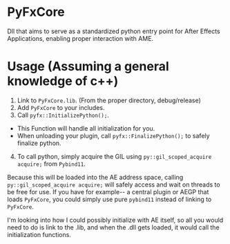 # PyFxCore
Dll that aims to serve as a standardized python entry point for After Effects Applications, enabling proper interaction with AME.

# Usage (Assuming a general knowledge of c++)
1) Link to `PyFxCore.lib`. (From the proper directory, debug/release)
2) Add `PyFxCore` to your includes.
3) Call `pyfx::InitializePython();`.
  - This Function will handle all initialization for you.
  - When unloading your plugin, call `pyfx::FinalizePython();` to safely finalize python.
4) To call python, simply acquire the GIL using `py::gil_scoped_acquire acquire;` from `Pybind11`.

Because this will be loaded into the AE address space, calling `py::gil_scoped_acquire acquire;` will safely access and wait on threads to be free for use. 
If you have for example-- a central plugin or AEGP that loads `PyFxCore`, you could simply use pure `pybind11` instead of linking to `PyFxCore`. 

I'm looking into how I could possibly initialize with AE itself, so all you would need to do is link to the .lib, and when the .dll gets loaded, it would call the initialization functions. 
